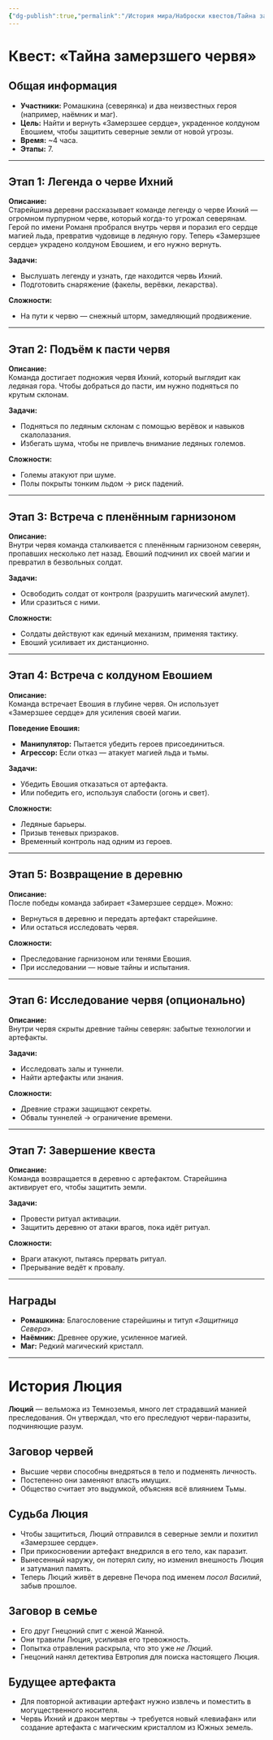 ```yaml
---
{"dg-publish":true,"permalink":"/История мира/Наброски квестов/Тайна замёрзшего червя/","noteIcon":"","created":"2025-09-07T13:19:34.330+03:00","updated":"2025-09-07T09:47:58.578+03:00"}
---
```


# Квест: «Тайна замерзшего червя»

## Общая информация
- **Участники:** Ромашкина (северянка) и два неизвестных героя (например, наёмник и маг).  
- **Цель:** Найти и вернуть «Замерзшее сердце», украденное колдуном Евошием, чтобы защитить северные земли от новой угрозы.  
- **Время:** ~4 часа.  
- **Этапы:** 7.  

---

## Этап 1: Легенда о черве Ихний
**Описание:**  
Старейшина деревни рассказывает команде легенду о черве Ихний — огромном пурпурном черве, который когда-то угрожал северянам. Герой по имени Романя пробрался внутрь червя и поразил его сердце магией льда, превратив чудовище в ледяную гору. Теперь «Замерзшее сердце» украдено колдуном Евошием, и его нужно вернуть.  

**Задачи:**  
- Выслушать легенду и узнать, где находится червь Ихний.  
- Подготовить снаряжение (факелы, верёвки, лекарства).  

**Сложности:**  
- На пути к червю — снежный шторм, замедляющий продвижение.  

---

## Этап 2: Подъём к пасти червя
**Описание:**  
Команда достигает подножия червя Ихний, который выглядит как ледяная гора. Чтобы добраться до пасти, им нужно подняться по крутым склонам.  

**Задачи:**  
- Подняться по ледяным склонам с помощью верёвок и навыков скалолазания.  
- Избегать шума, чтобы не привлечь внимание ледяных големов.  

**Сложности:**  
- Големы атакуют при шуме.  
- Полы покрыты тонким льдом → риск падений.  

---

## Этап 3: Встреча с пленённым гарнизоном
**Описание:**  
Внутри червя команда сталкивается с пленённым гарнизоном северян, пропавших несколько лет назад. Евоший подчинил их своей магии и превратил в безвольных солдат.  

**Задачи:**  
- Освободить солдат от контроля (разрушить магический амулет).  
- Или сразиться с ними.  

**Сложности:**  
- Солдаты действуют как единый механизм, применяя тактику.  
- Евоший усиливает их дистанционно.  

---

## Этап 4: Встреча с колдуном Евошием
**Описание:**  
Команда встречает Евошия в глубине червя. Он использует «Замерзшее сердце» для усиления своей магии.  

**Поведение Евошия:**  
- **Манипулятор:** Пытается убедить героев присоединиться.  
- **Агрессор:** Если отказ — атакует магией льда и тьмы.  

**Задачи:**  
- Убедить Евошия отказаться от артефакта.  
- Или победить его, используя слабости (огонь и свет).  

**Сложности:**  
- Ледяные барьеры.  
- Призыв теневых призраков.  
- Временный контроль над одним из героев.  

---

## Этап 5: Возвращение в деревню
**Описание:**  
После победы команда забирает «Замерзшее сердце». Можно:  
- Вернуться в деревню и передать артефакт старейшине.  
- Или остаться исследовать червя.  

**Сложности:**  
- Преследование гарнизоном или тенями Евошия.  
- При исследовании — новые тайны и испытания.  

---

## Этап 6: Исследование червя (опционально)
**Описание:**  
Внутри червя скрыты древние тайны северян: забытые технологии и артефакты.  

**Задачи:**  
- Исследовать залы и туннели.  
- Найти артефакты или знания.  

**Сложности:**  
- Древние стражи защищают секреты.  
- Обвалы туннелей → ограничение времени.  

---

## Этап 7: Завершение квеста
**Описание:**  
Команда возвращается в деревню с артефактом. Старейшина активирует его, чтобы защитить земли.  

**Задачи:**  
- Провести ритуал активации.  
- Защитить деревню от атаки врагов, пока идёт ритуал.  

**Сложности:**  
- Враги атакуют, пытаясь прервать ритуал.  
- Прерывание ведёт к провалу.  

---

## Награды
- **Ромашкина:** Благословение старейшины и титул *«Защитница Севера»*.  
- **Наёмник:** Древнее оружие, усиленное магией.  
- **Маг:** Редкий магический кристалл.  

---

# История Люция
**Люций** — вельможа из Темноземья, много лет страдавший манией преследования. Он утверждал, что его преследуют черви-паразиты, подчиняющие разум.  

## Заговор червей
- Высшие черви способны внедряться в тело и подменять личность.  
- Постепенно они заменяют власть имущих.  
- Общество считает это выдумкой, объясняя всё влиянием Тьмы.  

## Судьба Люция
- Чтобы защититься, Люций отправился в северные земли и похитил «Замерзшее сердце».  
- При прикосновении артефакт внедрился в его тело, как паразит.  
- Вынесенный наружу, он потерял силу, но изменил внешность Люция и затуманил память.  
- Теперь Люций живёт в деревне Печора под именем *посол Василий*, забыв прошлое.  

## Заговор в семье
- Его друг Гнецоний спит с женой Жанной.  
- Они травили Люция, усиливая его тревожность.  
- Попытка отравления раскрыла, что это уже *не Люций*.  
- Гнецоний нанял детектива Евтропия для поиска настоящего Люция.  

## Будущее артефакта
- Для повторной активации артефакт нужно извлечь и поместить в могущественного носителя.  
- Червь Ихний и дракон мертвы → требуется новый «левиафан» или создание артефакта с магическим кристаллом из Южных земель.  
